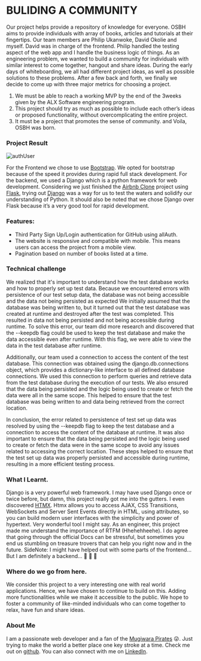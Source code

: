 # BULIDING A COMMUNITY

Our project helps provide a repository of knowledge for everyone. OSBH aims to provide individuals with array of books, articles and tutorials at their fingertips. Our team members are Philip Ukanwoke, David Okolie and myself. David was in charge of the frontend. Philip handled the testing aspect of the web app and I handle the business logic of things. As an engineering problem, we wanted to build a community for individuals with similar interest to come together, hangout and share ideas. 
During the early days of whiteboarding, we all had different project ideas, as well as possible solutions to these problems. After a few back and forth, we finally we decide to come up with three major metrics for choosing a project. 
1.	We must be able to reach a working MVP by the end of the 3weeks given by the ALX Software engineering program.
2.	This project should try as much as possible to include each other’s ideas or proposed functionality, without overcomplicating the entire project.
3.	It must be a project that promotes the sense of community.
and Voila, OSBH was born.

### Project Result
![authUser](https://user-images.githubusercontent.com/26916048/230170897-54db4301-f545-49db-a5f8-efbb0e5e46dd.PNG)

For the Frontend we chose to use [Bootstrap](https://getbootstrap.com/docs/5.0/getting-started/introduction/). We opted for bootstrap because of the speed it provides during rapid full stack development.
For the backend, we used a Django which is a python framework for web development.  Considering we just finished the [Airbnb Clone](https://github.com/rotex5/AirBnB_clone_v4) project using [Flask](https://flask.palletsprojects.com/en/2.2.x/), trying out [Django](https://www.djangoproject.com/start/) was a way for us to test the waters and solidify our understanding of Python. It should also be noted that we chose Django over Flask because it’s a very good tool for rapid development.
### Features: 
* Third Party Sign Up/Login authentication for GitHub using allAuth. 
* The website is responsive and compatible with mobile. This means users can access the project from a mobile view.
* Pagination based on number of books listed at a time.

### Technical challenge
We realized that it's important to understand how the test database works and how to properly set up test data. Because we encountered errors with persistence of our test setup data, the database was not being accessible and the data not being persisted as expected
We initially assumed that the database was being written to, but it turned out that the test database was created at runtime and destroyed after the test was completed. This resulted in data not being persisted and not being accessible during runtime.
To solve this error, our team did more research and discovered that the --keepdb flag could be used to keep the test database and make the data accessible even after runtime. With this flag, we were able to view the data in the test database after runtime.

Additionally, our team used a connection to access the content of the test database. This connection was obtained using the django.db.connections object, which provides a dictionary-like interface to all defined database connections. We used this connection to perform queries and retrieve data from the test database during the execution of our tests. 
We also ensured that the data being persisted and the logic being used to create or fetch the data were all in the same scope. This helped to ensure that the test database was being written to and data being retrieved from the correct location.

In conclusion, the error related to persistence of test set up data was resolved by using the --keepdb flag to keep the test database and a connection to access the content of the database at runtime. It was also important to ensure that the data being persisted and the logic being used to create or fetch the data were in the same scope to avoid any issues related to accessing the correct location. These steps helped to ensure that the test set up data was properly persisted and accessible during runtime, resulting in a more efficient testing process.

### What I Learnt.
Django is a very powerful web framework. I may have used Django once or twice before, but damn, this project really got me into the gutters. I even discovered [HTMX](https://htmx.org/).  Htmx allows you to access AJAX, CSS Transitions, WebSockets and Server Sent Events directly in HTML, using attributes, so you can build modern user interfaces with the simplicity and power of hypertext. Very wonderful tool I might say.  As an engineer, this project made me understand the importance of RTFM (Hhehehheehe).  I do agree that going through the official Docs can be stressful, but sometimes you end us stumbling on treasure trovers that can help you right now and in the future. 
SideNote: I might have helped out with some parts of the frontend…But I am definitely a backend… :rofl: :rofl: :rofl:

### Where do we go from here.
We consider this project to a very interesting one with real world applications. Hence, we have chosen to continue to build on this. Adding more functionalities while we make it accessible to the public. We hope to foster a community of like-minded individuals who can come together to relax, have fun and share ideas. 

### About Me
I am a passionate web developer and a fan of the [Mugiwara Pirates](https://onepiece.fandom.com/wiki/Straw_Hat_Pirates) 😜. Just trying to make the world a better place one key stroke at a time. Check me out on [github](https://github.com/rotex5). You can also connect with me on [LinkedIn](http://www.linkedin.com/in/davidson-ogaraku-a9547aa7).
